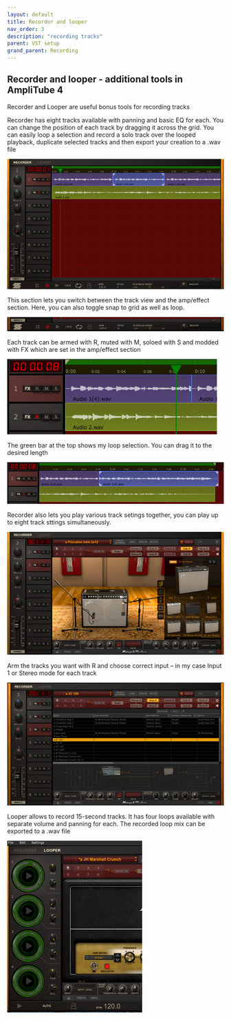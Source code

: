 ```yaml
---
layout: default
title: Recorder and looper
nav_order: 3
description: "recording tracks"
parent: VST setup
grand_parent: Recording
---
```


## **Recorder and looper - additional tools in AmpliTube 4**

Recorder and Looper are useful bonus tools for recording tracks

Recorder has eight tracks available with panning and basic EQ for each. You can change the position of each track by dragging it across the grid. You can easily loop a selection and record a solo track over the looped playback, duplicate selected tracks and then export your creation to a .wav file

 ![AmpliTube4 - getting started](../../../assets/images/a4_18_rec1.png)

This section lets you switch between the track view and the amp/effect section. Here, you can also toggle snap to grid as well as loop.

 ![AmpliTube4 - getting started](../../../assets/images/a4_19_recbar.png)

Each track can be armed with R, muted with M, soloed with S and modded with FX which are set in the amp/effect section

 ![AmpliTube4 - getting started](../../../assets/images/a4_20_trackfx.png)

The green bar at the top shows my loop selection. You can drag it to the desired length

 ![AmpliTube4 - getting started](../../../assets/images/a4_21_trackloop.png)

Recorder also lets you play various track setings together, you can play up to eight track sttings simultaneously. 

 ![AmpliTube4 - getting started](../../../assets/images/a4_22_8tracks.png)

Arm the tracks you want with R and choose correct input – in my case Input 1 or Stereo mode for each track

 ![AmpliTube4 - getting started](../../../assets/images/a4_23_trackinput.png)

Looper allows to record 15-second tracks. It has four loops available with separate volume and panning for each. The recorded loop mix can be exported to a .wav file

 ![AmpliTube4 - getting started](../../../assets/images/a4_24_tracklooper.png)


